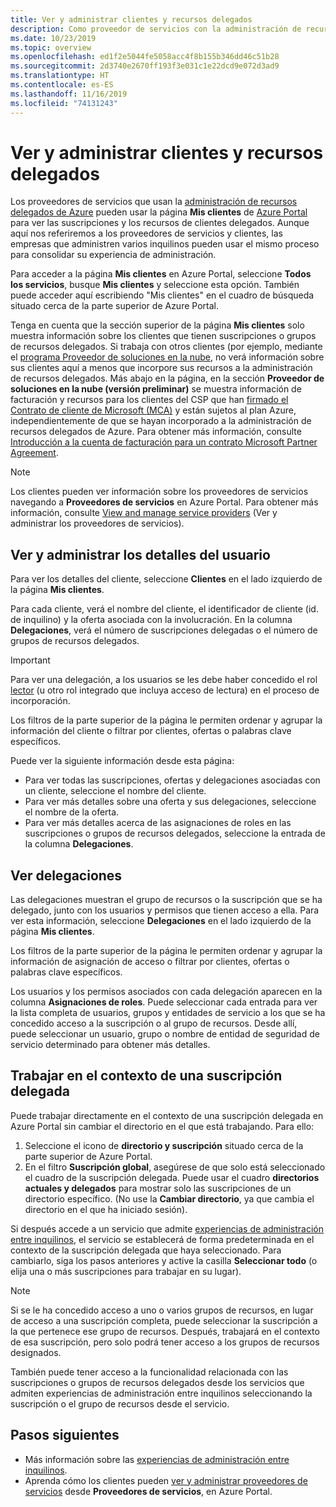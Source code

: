 ```yaml
---
title: Ver y administrar clientes y recursos delegados
description: Como proveedor de servicios con la administración de recursos delegados de Azure, puede ver todos los recursos y suscripciones de clientes delegados desde la sección Mis clientes de Azure Portal.
ms.date: 10/23/2019
ms.topic: overview
ms.openlocfilehash: ed1f2e5044fe5058acc4f8b155b346dd46c51b28
ms.sourcegitcommit: 2d3740e2670ff193f3e031c1e22dcd9e072d3ad9
ms.translationtype: HT
ms.contentlocale: es-ES
ms.lasthandoff: 11/16/2019
ms.locfileid: "74131243"
---
```

# <a name="view-and-manage-customers-and-delegated-resources"></a>Ver y administrar clientes y recursos delegados

Los proveedores de servicios que usan la [administración de recursos delegados de Azure](../concepts/azure-delegated-resource-management.md) pueden usar la página **Mis clientes** de [Azure Portal](https://portal.azure.com) para ver las suscripciones y los recursos de clientes delegados. Aunque aquí nos referiremos a los proveedores de servicios y clientes, las empresas que administren varios inquilinos pueden usar el mismo proceso para consolidar su experiencia de administración.

Para acceder a la página **Mis clientes** en Azure Portal, seleccione **Todos los servicios**, busque **Mis clientes** y seleccione esta opción. También puede acceder aquí escribiendo "Mis clientes" en el cuadro de búsqueda situado cerca de la parte superior de Azure Portal.

Tenga en cuenta que la sección superior de la página **Mis clientes** solo muestra información sobre los clientes que tienen suscripciones o grupos de recursos delegados. Si trabaja con otros clientes (por ejemplo, mediante el [programa Proveedor de soluciones en la nube](https://docs.microsoft.com/partner-center/csp-overview), no verá información sobre sus clientes aquí a menos que incorpore sus recursos a la administración de recursos delegados. Más abajo en la página, en la sección **Proveedor de soluciones en la nube (versión preliminar)** se muestra información de facturación y recursos para los clientes del CSP que han [firmado el Contrato de cliente de Microsoft (MCA)](https://docs.microsoft.com/partner-center/confirm-customer-agreement) y están sujetos al plan Azure, independientemente de que se hayan incorporado a la administración de recursos delegados de Azure. Para obtener más información, consulte [Introducción a la cuenta de facturación para un contrato Microsoft Partner Agreement](https://docs.microsoft.com/azure/billing/mpa-overview).

> [!NOTE]
> Los clientes pueden ver información sobre los proveedores de servicios navegando a **Proveedores de servicios** en Azure Portal. Para obtener más información, consulte [View and manage service providers](view-manage-service-providers.md) (Ver y administrar los proveedores de servicios).

## <a name="view-and-manage-customer-details"></a>Ver y administrar los detalles del usuario

Para ver los detalles del cliente, seleccione **Clientes** en el lado izquierdo de la página **Mis clientes**.

Para cada cliente, verá el nombre del cliente, el identificador de cliente (id. de inquilino) y la oferta asociada con la involucración. En la columna **Delegaciones**, verá el número de suscripciones delegadas o el número de grupos de recursos delegados.

> [!IMPORTANT]
> Para ver una delegación, a los usuarios se les debe haber concedido el rol [lector](https://docs.microsoft.com/azure/role-based-access-control/built-in-roles#reader) (u otro rol integrado que incluya acceso de lectura) en el proceso de incorporación.

Los filtros de la parte superior de la página le permiten ordenar y agrupar la información del cliente o filtrar por clientes, ofertas o palabras clave específicos.

Puede ver la siguiente información desde esta página:

- Para ver todas las suscripciones, ofertas y delegaciones asociadas con un cliente, seleccione el nombre del cliente.
- Para ver más detalles sobre una oferta y sus delegaciones, seleccione el nombre de la oferta.
- Para ver más detalles acerca de las asignaciones de roles en las suscripciones o grupos de recursos delegados, seleccione la entrada de la columna **Delegaciones**.

## <a name="view-delegations"></a>Ver delegaciones

Las delegaciones muestran el grupo de recursos o la suscripción que se ha delegado, junto con los usuarios y permisos que tienen acceso a ella. Para ver esta información, seleccione **Delegaciones** en el lado izquierdo de la página **Mis clientes**.

Los filtros de la parte superior de la página le permiten ordenar y agrupar la información de asignación de acceso o filtrar por clientes, ofertas o palabras clave específicos.

Los usuarios y los permisos asociados con cada delegación aparecen en la columna **Asignaciones de roles**. Puede seleccionar cada entrada para ver la lista completa de usuarios, grupos y entidades de servicio a los que se ha concedido acceso a la suscripción o al grupo de recursos. Desde allí, puede seleccionar un usuario, grupo o nombre de entidad de seguridad de servicio determinado para obtener más detalles.

## <a name="work-in-the-context-of-a-delegated-subscription"></a>Trabajar en el contexto de una suscripción delegada

Puede trabajar directamente en el contexto de una suscripción delegada en Azure Portal sin cambiar el directorio en el que está trabajando. Para ello:

1. Seleccione el icono de **directorio y suscripción** situado cerca de la parte superior de Azure Portal.
2. En el filtro **Suscripción global**, asegúrese de que solo está seleccionado el cuadro de la suscripción delegada. Puede usar el cuadro **directorios actuales y delegados** para mostrar solo las suscripciones de un directorio específico. (No use la **Cambiar directorio**, ya que cambia el directorio en el que ha iniciado sesión).

Si después accede a un servicio que admite [experiencias de administración entre inquilinos](../concepts/cross-tenant-management-experience.md), el servicio se establecerá de forma predeterminada en el contexto de la suscripción delegada que haya seleccionado. Para cambiarlo, siga los pasos anteriores y active la casilla **Seleccionar todo** (o elija una o más suscripciones para trabajar en su lugar).

> [!NOTE]
> Si se le ha concedido acceso a uno o varios grupos de recursos, en lugar de acceso a una suscripción completa, puede seleccionar la suscripción a la que pertenece ese grupo de recursos. Después, trabajará en el contexto de esa suscripción, pero solo podrá tener acceso a los grupos de recursos designados.

También puede tener acceso a la funcionalidad relacionada con las suscripciones o grupos de recursos delegados desde los servicios que admiten experiencias de administración entre inquilinos seleccionando la suscripción o el grupo de recursos desde el servicio.

## <a name="next-steps"></a>Pasos siguientes

- Más información sobre las [experiencias de administración entre inquilinos](../concepts/cross-tenant-management-experience.md).
- Aprenda cómo los clientes pueden [ver y administrar proveedores de servicios](view-manage-service-providers.md) desde **Proveedores de servicios**, en Azure Portal.
